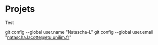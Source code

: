 # Projets

Test

git config --global user.name "Natascha-L"
git config --global user.email "natascha.lacotte@etu.unilim.fr"